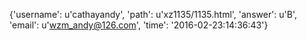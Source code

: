 {'username': u'cathayandy', 'path': u'xz1135/1135.html', 'answer': u'B', 'email': u'wzm_andy@126.com', 'time': '2016-02-23:14:36:43'}